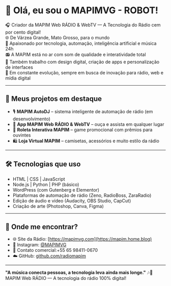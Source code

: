 # 🤖 Olá, eu sou o MAPIMVG - ROBOT!

🎧 Criador da MAPIM Web RÁDIO & WebTV — A Tecnologia do Rádio cem por cento digital!  
🌐 De Várzea Grande, Mato Grosso, para o mundo  
🧠 Apaixonado por tecnologia, automação, inteligência artificial e música 24h  
📻 A MAPIM está no ar com som de qualidade e interatividade total  
🎨 Também trabalho com design digital, criação de apps e personalização de interfaces  
🧩 Em constante evolução, sempre em busca de inovação para rádio, web e mídia digital

---

## 🚀 Meus projetos em destaque

- 🎙️ **MAPIM AutoDJ** – sistema inteligente de automação de rádio (em desenvolvimento)
- 📲 **App MAPIM Web RÁDIO & WebTV** – ouça e assista em qualquer lugar
- 🎰 **Roleta Interativa MAPIM** – game promocional com prêmios para ouvintes
- 🛍️ **Loja Virtual MAPIM** – camisetas, acessórios e muito estilo da rádio

---

## 🛠️ Tecnologias que uso

- HTML | CSS | JavaScript
- Node.js | Python | PHP (básico)
- WordPress (com Gutenberg e Elementor)
- Plataformas de automação de rádio (Zeno, RadioBoss, ZaraRadio)
- Edição de áudio e vídeo (Audacity, OBS Studio, CapCut)
- Criação de arte (Photoshop, Canva, Figma)

---

## 📲 Onde me encontrar?

- 🌐 Site da Rádio: [https://mapimvg.com](https://mapim.home.blog)
- 📱 Instagram: [@MAPIMVG](https://instagram.com/mapimvg)
- 💬 Contato comercial:+55 65 98411-0670
- ☁️ GitHub: [github.com/radiomapim](https://github.com/radiomapim)

---

**"A música conecta pessoas, a tecnologia leva ainda mais longe."** 🎶🚀  
MAPIM Web RÁDIO — A tecnologia do rádio 100% digital!
